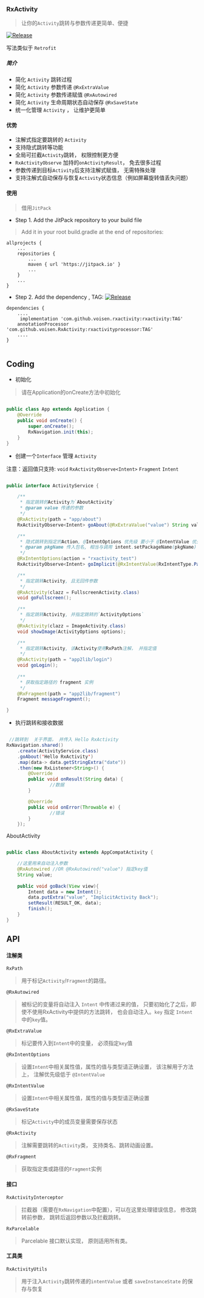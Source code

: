 
### RxActivity 

> 让你的`Activity`跳转与参数传递更简单、便捷

[![Release](https://jitpack.io/v/voisen/RxActivity.svg)](https://jitpack.io/#voisen/RxActivity) 

写法类似于 `Retrofit` 

##### 简介
- 简化 `Activity` 跳转过程
- 简化 `Activity` 参数传递 `@RxExtraValue`
- 简化 `Activity` 参数传递赋值 `@RxAutowired`
- 简化 `Activity` 生命周期状态自动保存 `@RxSaveState`
- 统一化管理 `Activity` ， 让维护更简单

#### 优势
- 注解式指定要跳转的 `Activity`
- 支持隐式跳转等功能
- 全局可拦截`Activity`跳转， 权限控制更方便
- `RxActivityObserve` 加持的`onActivityResult`， 免去很多过程
- 参数传递到目标`Activity`后支持注解式赋值， 无需特殊处理
- 支持注解式自动保存与恢复`Activity`状态信息（例如屏幕旋转值丢失问题）

#### 使用 
> 借用`JitPack`

- Step 1. Add the JitPack repository to your build file

>Add it in your root build.gradle at the end of repositories:

````
allprojects {
	...
	repositories {
		...
		maven { url 'https://jitpack.io' }
		...
	}
	...
}

````


- Step 2. Add the dependency ,
TAG: [![Release](https://jitpack.io/v/voisen/RxActivity.svg)](https://jitpack.io/#voisen/RxActivity) 

````
dependencies {
    ....
	 implementation 'com.github.voisen.rxactivity:rxactivity:TAG'
    annotationProcessor 'com.github.voisen.RxActivity:rxactivityprocessor:TAG'
    ....
}
	
````


## Coding

- 初始化

> 请在Application的onCreate方法中初始化

````java

public class App extends Application {
    @Override
    public void onCreate() {
        super.onCreate();
        RxNavigation.init(this);
    }
}

````

- 创建一个`Interface` 管理 `Activity`

注意：返回值只支持: `void` `RxActivityObserve<Intent>` `Fragment` `Intent`

````java

public interface ActivityService {

    /**
     * 指定跳转的Activity为`AboutActivity`
     * @param value 传递的参数
     */
    @RxActivity(path = "app/about")
    RxActivityObserve<Intent> goAbout(@RxExtraValue("value") String value);

    /**
     * 隐式跳转到指定的Action, @IntentOptions 优先级 要小于 @IntentValue 优先级
     * @param pkgName 传入包名, 相当与调用 intent.setPackageName(pkgName)
     */
    @RxIntentOptions(action = "rxactivity_test")
    RxActivityObserve<Intent> goImplicit(@RxIntentValue(RxIntentType.PackageName) String pkgName);

    /**
     * 指定跳转Activity, 且无回传参数
     */
    @RxActivity(clazz = FullscreenActivity.class)
    void goFullscreen();

    /**
     * 指定跳转Activity, 并指定跳转的`ActivityOptions`
     */
    @RxActivity(clazz = ImageActivity.class)
    void showImage(ActivityOptions options);

    /**
     * 指定跳转Activity, 该Activity使用RxPath注解， 并指定值
     */
    @RxActivity(path = "app2lib/login")
    void goLogin();
    
    /**
     * 获取指定路径的 fragment 实例
     */
    @RxFragment(path = "app2lib/fragment")
    Fragment messageFragment();

}

````

- 执行跳转和接收数据

````java 

 //跳转到  关于界面， 并传入 Hello RxActivity
RxNavigation.shared()
	.create(ActivityService.class)
	.goAbout('Hello RxActivity')
	.map(data-> data.getStringExtra("date"))
    .then(new RxListener<String>() {
        @Override
        public void onResult(String data) {
				//数据
        }

        @Override
        public void onError(Throwable e) {
				//错误
        }
    });

````
AboutActivity

```` java

public class AboutActivity extends AppCompatActivity {

    //这里用来自动注入参数
    @RxAutowired //OR @RxAutowired("value") 指定key值
    String value;
    
    public void goBack(View view){
        Intent data = new Intent();
        data.putExtra("value", "ImplicitActivity Back");
        setResult(RESULT_OK, data);
        finish();
    }
}

````

## API


#### 注解类

`RxPath`

> 用于标记`Activity`/`Fragment`的路径。 


`@RxAutowired`

> 被标记的变量将自动注入 `Intent` 中传递过来的值， 只要初始化了之后，即使不使用RxActivity中提供的方法跳转， 也会自动注入。`key` 指定 `Intent`中的`key`值。 

`@RxExtraValue`

> 标记要传入到`Intent`中的变量， 必须指定`key`值

`@RxIntentOptions`

> 设置`Intent`中相关属性值，属性的值与类型请正确设置， 该注解用于方法上， 注解优先级低于 `@IntentValue`

`@RxIntentValue`

> 设置`Intent`中相关属性值，属性的值与类型请正确设置

`@RxSaveState`

> 标记`Activity`中的成员变量需要保存状态

`@RxActivity`

> 注解需要跳转的`Activity`类， 支持类名、跳转动画设置。

`@RxFragment`

> 获取指定类或路径的`Fragment`实例


#### 接口

`RxActivityInterceptor`

> 拦截器（需要在`RxNavigation`中配置），可以在这里处理错误信息， 修改跳转前参数， 跳转后返回参数以及拦截跳转。

`RxParcelable`

> Parcelable 接口默认实现， 原则适用所有类。


#### 工具类

`RxActivityUtils`

> 用于注入`Activity`跳转传递的`intentValue` 或者 `saveInstanceState` 的保存与恢复
